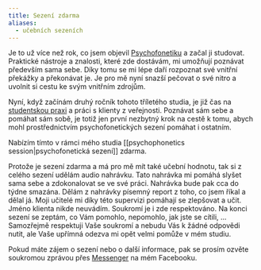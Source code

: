 ```yaml
---
title: Sezení zdarma
aliases:
  - učebních sezeních
---
```

Je to už více než rok, co jsem objevil [Psychofonetiku](https://skolaempatie.sk/o-nas/o-psychofonetike/) a začal ji studovat. Praktické nástroje a znalosti, které zde dostávám, mi umožňují poznávat především sama sebe. Díky tomu se mi lépe daří rozpoznat své vnitřní překážky a překonávat je. Je pro mě nyní snazší pečovat o své nitro a uvolnit si cestu ke svým vnitřním zdrojům.

Nyní, když začínám druhý ročník tohoto tříletého studia, je již čas na [studentskou praxi](https://skolaempatie.sk/adresar-konzultantov/pavel-vojtechovsky/) a práci s klienty z veřejnosti. Poznávat sám sebe a pomáhat sám sobě, je totiž jen první nezbytný krok na cestě k tomu, abych mohl prostřednictvím psychofonetických sezení pomáhat i ostatním.

Nabízím tímto v rámci mého studia [[psychophonetics session|psychofonetická sezení]] zdarma. 

Protože je sezení zdarma a má pro mě mít také učební hodnotu, tak si z celého sezení udělám audio nahrávku. Tato nahrávka mi pomáhá slyšet sama sebe a zdokonalovat se ve své práci. Nahrávka bude pak cca do týdne smazána. Dělám z nahrávky písemný report z toho, co jsem říkal a dělal já. Moji učitelé mi díky této supervizi pomáhají se zlepšovat a učit. Jméno klienta nikde neuvádím. Soukromí je i zde respektováno. 
Na konci sezení se zeptám, co Vám pomohlo, nepomohlo, jak jste se cítili, ... Samozřejmě respektuji Vaše soukromí a nebudu Vás k žádné odpovědi nutit, ale Vaše upřímná odezva mi opět velmi pomůže v mém studiu.

Pokud máte zájem o sezení nebo o další informace, pak se prosím ozvěte soukromou zprávou přes [Messenger](https://www.facebook.com/pavel.vojtechovsky.92/) na mém Facebooku.